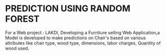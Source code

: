 # PREDICTION USING RANDOM FOREST
For a Web project : LAKDI, Developing a Furniture selling Web Application,a Model is developed to make predictions on Chair's based on various attributes like chair type, wood type, dimensions, labor charges, Quantity of wood used.
